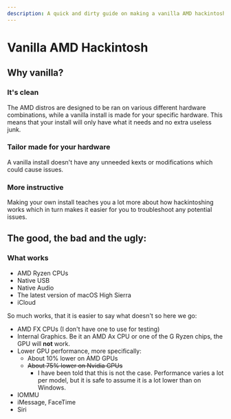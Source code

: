 ```yaml
---
description: A quick and dirty guide on making a vanilla AMD hackintosh.
---
```


# Vanilla AMD Hackintosh

## Why vanilla?

### It's clean

The AMD distros are designed to be ran on various different hardware combinations, while a vanilla install is made for your specific hardware. This means that your install will only have what it needs and no extra useless junk.

### Tailor made for your hardware

A vanilla install doesn't have any unneeded kexts or modifications which could cause issues.

### More instructive

Making your own install teaches you a lot more about how hackintoshing works which in turn makes it easier for you to troubleshoot any potential issues.

## The good, the bad and the ugly:

### What works

* AMD Ryzen CPUs
* Native USB
* Native Audio
* The latest version of macOS High Sierra
* iCloud

So much works, that it is easier to say what doesn't so here we go:

* AMD FX CPUs \(I don't have one to use for testing\)
* Internal Graphics. Be it an AMD Ax CPU or one of the G Ryzen chips, the GPU will **not** work.
* Lower GPU performance, more specifically:
  * About 10% lower on AMD GPUs
  * ~~About 75% lower on Nvidia GPUs~~
    * I have been told that this is not the case. Performance varies a lot per model, but it is safe to assume it is a lot lower than on Windows.
* IOMMU
* iMessage, FaceTime
* Siri

